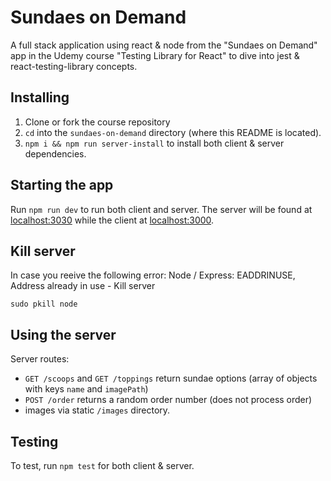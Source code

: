 # Sundaes on Demand

A full stack application using react & node from the "Sundaes on Demand" app in the Udemy course "Testing Library for React" to dive into jest & react-testing-library concepts.

## Installing

1. Clone or fork the course repository
2. `cd` into the `sundaes-on-demand` directory (where this README is located).
3. `npm i && npm run server-install` to install both client & server dependencies.

## Starting the app

Run `npm run dev` to run both client and server. The server will be found at [localhost:3030](http://localhost:3030) while the client at [localhost:3000](http://localhost:3000).

## Kill server

In case you reeive the following error:
Node / Express: EADDRINUSE, Address already in use - Kill server

```
sudo pkill node
```

## Using the server

Server routes:

-   `GET /scoops` and `GET /toppings` return sundae options (array of objects with keys `name` and `imagePath`)
-   `POST /order` returns a random order number (does not process order)
-   images via static `/images` directory.

## Testing

To test, run `npm test` for both client & server.
